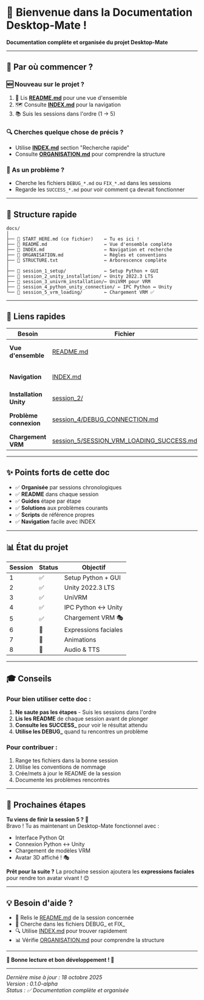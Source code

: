 # 👋 Bienvenue dans la Documentation Desktop-Mate !

**Documentation complète et organisée du projet Desktop-Mate**

---

## 🎯 Par où commencer ?

### 🆕 Nouveau sur le projet ?
1. 📖 Lis **[README.md](README.md)** pour une vue d'ensemble
2. 🗺️ Consulte **[INDEX.md](INDEX.md)** pour la navigation
3. 📚 Suis les sessions dans l'ordre (1 → 5)

### 🔍 Cherches quelque chose de précis ?
- Utilise **[INDEX.md](INDEX.md)** section "Recherche rapide"
- Consulte **[ORGANISATION.md](ORGANISATION.md)** pour comprendre la structure

### 🐛 As un problème ?
- Cherche les fichiers `DEBUG_*.md` ou `FIX_*.md` dans les sessions
- Regarde les `SUCCESS_*.md` pour voir comment ça devrait fonctionner

---

## 📁 Structure rapide

```
docs/
│
├── 📄 START_HERE.md (ce fichier)    ← Tu es ici !
├── 📄 README.md                     ← Vue d'ensemble complète
├── 📄 INDEX.md                      ← Navigation et recherche
├── 📄 ORGANISATION.md               ← Règles et conventions
├── 📄 STRUCTURE.txt                 ← Arborescence complète
│
├── 📁 session_1_setup/              ← Setup Python + GUI
├── 📁 session_2_unity_installation/ ← Unity 2022.3 LTS
├── 📁 session_3_univrm_installation/← UniVRM pour VRM
├── 📁 session_4_python_unity_connection/ ← IPC Python ↔ Unity
└── 📁 session_5_vrm_loading/        ← Chargement VRM ✅
```

---

## 🚀 Liens rapides

| Besoin | Fichier | Description |
|--------|---------|-------------|
| **Vue d'ensemble** | [README.md](README.md) | Tout comprendre du projet |
| **Navigation** | [INDEX.md](INDEX.md) | Trouver rapidement un fichier |
| **Installation Unity** | [session_2/](session_2_unity_installation/) | Installer Unity |
| **Problème connexion** | [session_4/DEBUG_CONNECTION.md](session_4_python_unity_connection/DEBUG_CONNECTION.md) | Résoudre les bugs IPC |
| **Chargement VRM** | [session_5/SESSION_VRM_LOADING_SUCCESS.md](session_5_vrm_loading/SESSION_VRM_LOADING_SUCCESS.md) | Charger les avatars |

---

## ✨ Points forts de cette doc

- ✅ **Organisée** par sessions chronologiques
- ✅ **README** dans chaque session
- ✅ **Guides** étape par étape
- ✅ **Solutions** aux problèmes courants
- ✅ **Scripts** de référence propres
- ✅ **Navigation** facile avec INDEX

---

## 📊 État du projet

| Session | Status | Objectif |
|---------|--------|----------|
| 1 | ✅ | Setup Python + GUI |
| 2 | ✅ | Unity 2022.3 LTS |
| 3 | ✅ | UniVRM |
| 4 | ✅ | IPC Python ↔ Unity |
| 5 | ✅ | Chargement VRM 🎭 |
| 6 | 🚧 | Expressions faciales |
| 7 | 🚧 | Animations |
| 8 | 🚧 | Audio & TTS |

---

## 🎓 Conseils

### Pour bien utiliser cette doc :
1. **Ne saute pas les étapes** - Suis les sessions dans l'ordre
2. **Lis les README** de chaque session avant de plonger
3. **Consulte les SUCCESS_** pour voir le résultat attendu
4. **Utilise les DEBUG_** quand tu rencontres un problème

### Pour contribuer :
1. Range tes fichiers dans la bonne session
2. Utilise les conventions de nommage
3. Crée/mets à jour le README de la session
4. Documente les problèmes rencontrés

---

## 🎯 Prochaines étapes

**Tu viens de finir la session 5 ?** 🎉  
Bravo ! Tu as maintenant un Desktop-Mate fonctionnel avec :
- Interface Python Qt
- Connexion Python ↔ Unity
- Chargement de modèles VRM
- Avatar 3D affiché ! 🎭

**Prêt pour la suite ?**
La prochaine session ajoutera les **expressions faciales** pour rendre ton avatar vivant ! 😊

---

## 💡 Besoin d'aide ?

- 📖 Relis le [README.md](README.md) de la session concernée
- 🐛 Cherche dans les fichiers DEBUG_ et FIX_
- 🔍 Utilise [INDEX.md](INDEX.md) pour trouver rapidement
- 📊 Vérifie [ORGANISATION.md](ORGANISATION.md) pour comprendre la structure

---

**🎊 Bonne lecture et bon développement ! 🎊**

---

*Dernière mise à jour : 18 octobre 2025*  
*Version : 0.1.0-alpha*  
*Status : ✅ Documentation complète et organisée*
